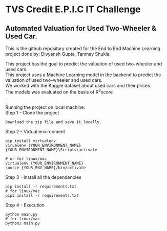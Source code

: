 # TVS Credit E.P.I.C IT Challenge
## Automated Valuation for Used Two-Wheeler & Used Car.

This is the github repository created for the End to End Machine Learning project done by: Divyansh Gupta, Tanmay Shukla. 


This project has the goal to predict the valuation of used two-wheeler and used cars.<br>
This project uses a Machine Learning model in the backend to predict the valuation of used two-wheeler and used cars.<br>
We worked with the Kaggle dataset about used cars and their prices. <br>
The models was evaluated on the basis of R<sup>2</sup>score <br>.


Running the project on local machine: <br>
Step 1 - Clone the project <br>
```
Download the zip file and save it locally.
```
Step 2 - Virtual environment <br>
```
pip install virtualenv
virualenv {YOUR_ENVIRONMENT_NAME}
{YOUR_ENVIRONMENT_NAME}\Scripts\activate

# or for linux/mac 
virtualenv {YOUR_ENVIRONMENT_NAME}
source {YOUR_ENV_NAME}/bin/activate
```

Step 3 - Install all the dependencies <br>
```
pip install -r requirements.txt 
# for linux/mac 
pip3 install -r requirements.txt
```
Step 4 - Execution <br>
```
python main.py
# for linux/mac
python3 main.py
```
